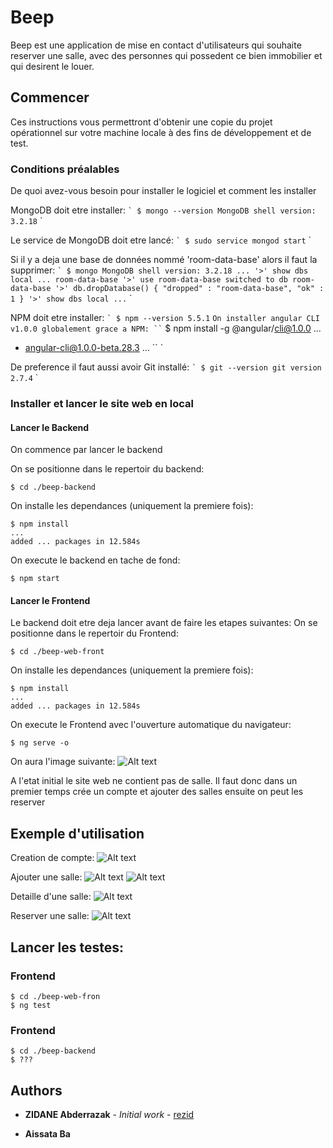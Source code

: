 # Beep

Beep est une application de mise en contact d'utilisateurs qui souhaite reserver une salle, avec des personnes qui possedent ce bien immobilier et qui desirent le louer. 

## Commencer

Ces instructions vous permettront d'obtenir une copie du projet opérationnel sur votre machine locale à des fins de développement et de test.

### Conditions préalables

De quoi avez-vous besoin pour installer le logiciel et comment les installer

MongoDB doit etre installer:
`` `
$ mongo --version
MongoDB shell version: 3.2.18
`` `

Le service de MongoDB doit etre lancé:
`` `
$ sudo service mongod start
`` `

Si il y a deja une base de données nommé 'room-data-base' alors il faut la supprimer:
`` `
$ mongo
MongoDB shell version: 3.2.18
...
'>' show dbs
local ...
room-data-base
'>' use room-data-base
switched to db room-data-base
'>' db.dropDatabase()
{ "dropped" : "room-data-base", "ok" : 1 }
'>' show dbs
local ...
`` `

NPM doit etre installer:
`` `
$ npm --version
5.5.1
`` `
On installer angular CLI v1.0.0 globalement grace a NPM:
`` `
$ npm install -g @angular/cli@1.0.0
...
+ angular-cli@1.0.0-beta.28.3
...
`` `

De preference il faut aussi avoir Git installé:
`` `
$ git --version
git version 2.7.4
`` `

### Installer et lancer le site web en local

#### Lancer le Backend

On commence par lancer le backend

On se positionne dans le repertoir du backend:
```
$ cd ./beep-backend

```

On installe les dependances (uniquement la premiere fois):
```
$ npm install
...
added ... packages in 12.584s
```

On execute le backend en tache de fond:
```
$ npm start
```

#### Lancer le Frontend
Le backend doit etre deja lancer avant de faire les etapes suivantes: 
On se positionne dans le repertoir du Frontend:
```
$ cd ./beep-web-front

```

On installe les dependances (uniquement la premiere fois):
```
$ npm install
...
added ... packages in 12.584s
```

On execute le Frontend avec l'ouverture automatique du navigateur:
```
$ ng serve -o
```

On aura l'image suivante:
![Alt text](./image/1.png?raw=true "Title")

A l'etat initial le site web ne contient pas de salle. Il faut donc dans un premier temps crée un compte et ajouter des salles ensuite on peut les reserver

## Exemple d'utilisation
Creation de compte:
![Alt text](./image/2.png?raw=true "Title")

Ajouter une salle:
![Alt text](./image/3.png?raw=true "Title")
![Alt text](./image/4.png?raw=true "Title")

Detaille d'une salle:
![Alt text](./image/5.png?raw=true "Title")

Reserver une salle:
![Alt text](./image/6.png?raw=true "Title")

## Lancer les testes:

### Frontend

```
$ cd ./beep-web-fron
$ ng test
```

### Frontend
```
$ cd ./beep-backend
$ ???
```
 

## Authors

* **ZIDANE Abderrazak** - *Initial work* - [rezid](https://github.com/rezid)

* **Aissata Ba**